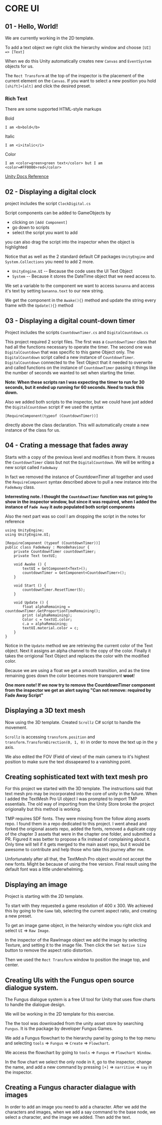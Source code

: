 # CORE UI

## 01 - Hello, World!

We are currently working in the 2D template.

To add a text object we right click the hierarchy window and choose
`[UI] => [Text]`

When we do this Unity automatically creates new `Canvas` and `EventSystem` objects for us.

The `Rect Transform` at the top of the inspector is the placement of the current element on the `Canvas`. If you want to select a new position you hold `[shift]+[alt]` and click the desired preset.

### Rich Text

There are some supported HTML-style markups

Bold

```
I am <b>bold</b>
```

Italic

```
I am <i>italic</i>
```

Color

```
I am <color=green>green text</color> but I am <color=#FF0000>red</color>
```

[Unity Docs Reference](https://docs.unity3d.com/Manual/StyledText.html "Unity Docs Reference")

## 02 - Displaying a digital clock

project includes the script `ClockDigital.cs`

Script components can be added to GameObjects by

- clicking on `[Add Component]`
- go down to scripts
- select the script you want to add

you can also drag the script into the inspector when the object is highlighted

Notice that as well as the 2 standard default C# packages `UnityEngine` and `System.Collections` you need to add 2 more.

- `UnityEngine.UI`
  -- Because the code uses the UI Text Object
- `System`
  -- Because it stores the DateTime object that we need access to.

We set a variable to the component we want to access `bananna` and access it's text by setting `bananna.text` to our new string.

We get the component in the `Awake(){}` method and update the string every frame with the `Update(){}` method

## 03 - Displaying a digital count-down timer

Project includes the scripts `CountdownTimer.cs` and `DigitalCountdown.cs`

This project required 2 script files. The first was a `CountdownTimer` class that had all the functions necessary to operate the timer. The second one was `DigitalCountdown` that was specific to this game Object only. The `DigitalCountdown` script called a new instance of `CountdownTimer`. `DigitalCountdown` connected to the Text Object that it needed to overwrite and called functions on the instance of `CountdownTimer` passing it things like the number of seconds we wanted to set when starting the timer.

**Note: When these scripts ran I was expecting the timer to run for 30 seconds, but it ended up running for 60 seconds. Need to track this down.**

Also we added both scripts to the inspector, but we could have just added the `DigitalCountdown` script if we used the syntax

```
[RequireComponent(typeof (CountdownTimer))]
```

directly above the class declaration. This will automatically create a new instance of the class for us.

## 04 - Crating a message that fades away

Starts with a copy of the previous level and modifies it from there. It reuses the `CountdownTimer` class but not the `DigitalCountdown`. We will be writing a new script called `FadeAway`

In fact we removed the instance of CountdownTimer all together and used the `RequireComponent` syntax described above to pull a new instance into the `FadeAway` class.

**Interresting note. I thought the `CountdownTimer` function was not going to show in the inspector window, but since it was required, when I added the instance of `Fade Away` it auto populated both script components**

Also the next part was so cool I am dropping the script in the notes for reference

```
using UnityEngine;
using UnityEngine.UI;

[RequireComponent (typeof (CountdownTimer))]
public class FadeAway : MonoBehaviour {
	private CountdownTimer countdownTimer;
	private Text textUI;

	void Awake () {
		textUI = GetComponent<Text>();
		countdownTimer = GetComponent<CountdownTimer>();
	}

	void Start () {
		countdownTimer.ResetTimer(5);
	}

	void Update () {
		float alphaRemaining = countdownTimer.GetProportionTimeRemaining();
		print (alphaRemaining);
		Color c = textUI.color;
		c.a = alphaRemaining;
		textUI.material.color = c;
	}
}
```

Notice in the `Update` method we are retrieving the current color of the Text object. Next it assigns an alpha channel to the copy of the color. Finally it takes the orrigional Text Object and replaces the color with the modified color.

Because we are using a float we get a smooth transition, and as the time remaining goes down the color becomes more transparent **woot**!

**One more note! If we now try to remove the CountdownTimer component from the inspector we get an alert saying "Can not remove: required by Fade Away Script"**

## Displaying a 3D text mesh

Now using the 3D template. Created `Scrollz` C# script to handle the movement.

`Scrollz` is accessing `transform.position` and `transform.TransformDirection(0, 1, 0)` in order to move the text up in the y axis.

We also edited the FOV (Field of view) of the main camera to it's highest position to make sure the text dissapeared to a vanishing point.

## Creating sophisticated text with text mesh pro

For this project we started with the 3D template. The instructions said that text mesh pro may be incorporated into the core of unity in the future. When I added the TextMesh Pro UI object I was prompted to import TMP essentials. The old way of importing from the Unity Store broke the project origionally but this method is working.

TMP requires SDF fonts. They were missing from the follow along assets repo. I found them in a repo dedicated to this project. I went ahead and forked the origional assets repo, added the fonts, removed a duplicate copy of the chapter 3 assets that were in the chapter one folder, and submitted a PR. Figured it was better to propose a fix instead of complaining about it. Only time will tell if it gets merged to the main asset repo, but it would be awesome to contribute and help those who take this journey after me.

Unfortunately after all that, the TextMesh Pro object would not accept the new fonts. Might be because of using the free version. Final result using the default font was a little underwhelming.

## Displaying an image

Project is starting with the 2D template.

To start with they requested a game resolution of 400 x 300. We achieved this by going to the `Game` tab, selecting the current aspect ratio, and creating a new preset.

To get an image game object, in the heirarchy window you right click and select `UI` => `Raw Image`.

In the inspector of the RawImage object we add the image by selecting Texture, and setting it to the image file. Then click the `Set Native Size` button to remove the aspect ratio distortion.

Then we used the `Rect Transform` window to position the image top, and center.

## Creating UIs with the Fungus open source dialogue system.

The Fungus dialogue system is a free UI tool for Unity that uses flow charts to handle the dialogue design.

We will be working in the 2D template for this exercise.

The the tool was downloaded from the unity asset store by searching `Fungus`. It is the package by developer Fungus Games.

We add a Fungus flowchart to the hierarchy panel by going to the top menu and selecting `tools` => `Fungus` => `Create` => `Flowchart`.

We access the flowchart by going to `tools` => `Fungus` => `Flowchart Window`.

In the flow chart we select the only node in it, go to the inspector, change the name, and add a new command by pressing `[+]` => `narritive` => `say` in the inspector.

## Creating a Fungus character dialague with images

In order to add an image you need to add a character. After we add the characters and images, when we add a say command to the base node, we select a character, and the image we added. Then add the text.
